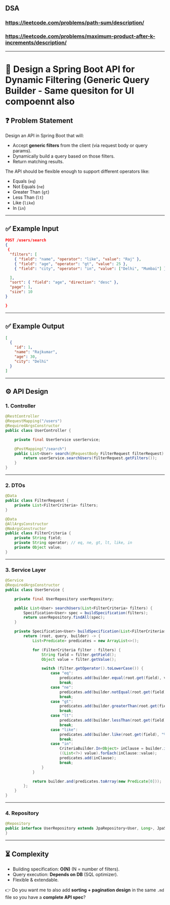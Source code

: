## DSA 
### https://leetcode.com/problems/path-sum/description/
### https://leetcode.com/problems/maximum-product-after-k-increments/description/



---

# 🚀 Design a Spring Boot API for Dynamic Filtering (Generic Query Builder - Same quesiton for UI compoennt also

## ❓ Problem Statement
Design an API in Spring Boot that will:
- Accept **generic filters** from the client (via request body or query params).
- Dynamically build a query based on those filters.
- Return matching results.

The API should be flexible enough to support different operators like:
- Equals (`eq`)
- Not Equals (`ne`)
- Greater Than (`gt`)
- Less Than (`lt`)
- Like (`like`)
- In (`in`)

---

## ✅ Example Input
```json
POST /users/search
{
 {
  "filters": [
    { "field": "name", "operator": "like", "value": "Raj" },
    { "field": "age", "operator": "gt", "value": 25 },
    { "field": "city", "operator": "in", "value": ["Delhi", "Mumbai"] }

  ],
  "sort": { "field": "age", "direction": "desc" },
  "page": 1,
  "size": 10
}

}
````

---

## ✅ Example Output

```json
[
  {
    "id": 1,
    "name": "Rajkumar",
    "age": 30,
    "city": "Delhi"
  }
]
```

---

## ⚙️ API Design

### 1. Controller

```java
@RestController
@RequestMapping("/users")
@RequiredArgsConstructor
public class UserController {

    private final UserService userService;

    @PostMapping("/search")
    public List<User> search(@RequestBody FilterRequest filterRequest) {
        return userService.searchUsers(filterRequest.getFilters());
    }
}
```

---

### 2. DTOs

```java
@Data
public class FilterRequest {
    private List<FilterCriteria> filters;
}

@Data
@AllArgsConstructor
@NoArgsConstructor
public class FilterCriteria {
    private String field;
    private String operator; // eq, ne, gt, lt, like, in
    private Object value;
}
```

---

### 3. Service Layer

```java
@Service
@RequiredArgsConstructor
public class UserService {

    private final UserRepository userRepository;

    public List<User> searchUsers(List<FilterCriteria> filters) {
        Specification<User> spec = buildSpecification(filters);
        return userRepository.findAll(spec);
    }

    private Specification<User> buildSpecification(List<FilterCriteria> filters) {
        return (root, query, builder) -> {
            List<Predicate> predicates = new ArrayList<>();

            for (FilterCriteria filter : filters) {
                String field = filter.getField();
                Object value = filter.getValue();

                switch (filter.getOperator().toLowerCase()) {
                    case "eq":
                        predicates.add(builder.equal(root.get(field), value));
                        break;
                    case "ne":
                        predicates.add(builder.notEqual(root.get(field), value));
                        break;
                    case "gt":
                        predicates.add(builder.greaterThan(root.get(field), (Comparable) value));
                        break;
                    case "lt":
                        predicates.add(builder.lessThan(root.get(field), (Comparable) value));
                        break;
                    case "like":
                        predicates.add(builder.like(root.get(field), "%" + value + "%"));
                        break;
                    case "in":
                        CriteriaBuilder.In<Object> inClause = builder.in(root.get(field));
                        ((List<?>) value).forEach(inClause::value);
                        predicates.add(inClause);
                        break;
                }
            }

            return builder.and(predicates.toArray(new Predicate[0]));
        };
    }
}
```

---

### 4. Repository

```java
@Repository
public interface UserRepository extends JpaRepository<User, Long>, JpaSpecificationExecutor<User> {
}
```

---

## ⏳ Complexity

* Building specification: **O(N)** (N = number of filters).
* Query execution: **Depends on DB** (SQL optimizer).
* Flexible & extendable.

👉 Do you want me to also add **sorting + pagination design** in the same `.md` file so you have a **complete API spec**?
```
